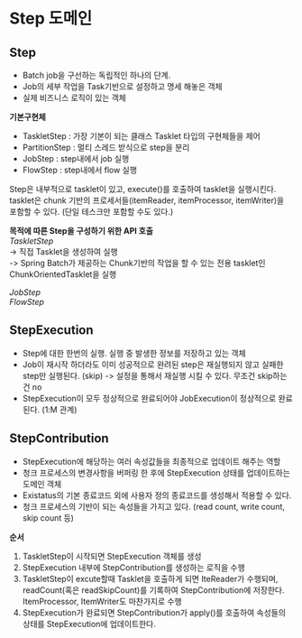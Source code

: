 # Step 도메인


## Step

- Batch job을 구선하는 독립적인 하나의 단계.<br>
- Job의 세부 작업을 Task기반으로 설정하고 명세 해놓은 객체<br>
- 실제 비즈니스 로직이 있는 객체<br>


**기본구현체**
- TaskletStep : 가장 기본이 되는 클래스 Tasklet 타입의 구현체들을 제어
- PartitionStep : 멀티 스레드 받식으로 step을 분리
- JobStep : step내에서 job 실행
- FlowStep : step내에서 flow 실행

Step은 내부적으로 tasklet이 있고, execute()를 호출하여 tasklet을 실행시킨다.
tasklet은 chunk 기반의 프로세서들(itemReader, itemProcessor, itemWriter)을 포함할 수 있다. (단일 테스크만 포함할 수도 있다.)

**목적에 따른 Step을 구성하기 위한 API 호출**</br>
*TaskletStep*</br>
-> 직접 Tasklet을 생성하여 실행</br>
-> Spring Batch가 제공하는 Chunk기반의 작업을 할 수 있는 전용 tasklet인 ChunkOrientedTasklet을 실행

*JobStep*</br>
*FlowStep* 


## StepExecution

- Step에 대한 한번의 실행. 실행 중 발생한 정보를 저장하고 있는 객체
- Job이 재시작 하더라도 이미 성공적으로 완려된 step은 재실행되지 않고 실패한 step만 실행된다. (skip)
  -> 설정을 통해서 재실행 시킬 수 있다. 무조건 skip하는건 no
- StepExecution이 모두 정상적으로 완료되어야 JobExecution이 정상적으로 완료된다. (1:M 관계)


## StepContribution

- StepExecution에 해당하는 여러 속성값들을 최종적으로 업데이트 해주는 역할
- 청크 프로세스의 변경사항을 버퍼링 한 후에 StepExecution 상태를 업데이트하는 도메인 객체
- Existatus의 기본 종료코드 외에 사용자 정의 종료코드를 생성해서 적용할 수 있다.
- 청크 프로세스의 기반이 되는 속성들을 가지고 있다. (read count, write count, skip count 등)

**순서**
1. TaskletStep이 시작되면 StepExecution 객체를 생성
2. StepExecution 내부에 StepContribution를 생성하는 로직을 수행
3. TaskletStep이 excute할때 Tasklet을 호출하게 되면 IteReader가 수행되며, readCount(혹은 readSkipCount)를 기록하여 StepContribution에 저장한다.
   ItemProcessor, ItemWriter도 마찬가지로 수행
4. StepExecution가 완료되면 StepContribution가 apply()를 호출하여 속성들의 상태를 StepExecution에 업데이트한다.

